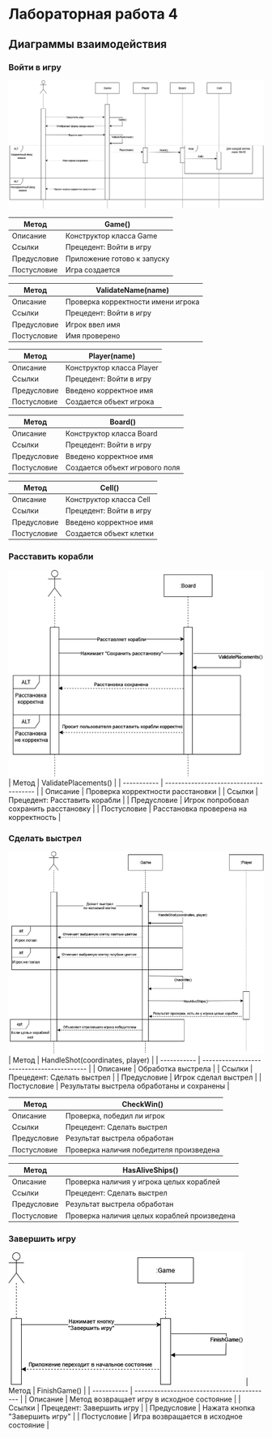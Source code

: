 # Лабораторная работа 4
## Диаграммы взаимодействия
### Войти в игру

![1](images/l4_11.png)

| Метод       | Game()                      |
| ----------- | --------------------------- |
| Описание    | Конструктор класса Game     |
| Ссылки      | Прецедент: Войти в игру     |
| Предусловие | Приложение готово к запуску |
| Постусловие | Игра создается              |

| Метод       | ValidateName(name)                 |
| ----------- | ---------------------------------- |
| Описание    | Проверка корректности имени игрока |
| Ссылки      | Прецедент: Войти в игру            |
| Предусловие | Игрок ввел имя                     |
| Постусловие | Имя проверено                      |

| Метод       | Player(name)              |
| ----------- | ------------------------- |
| Описание    | Конструктор класса Player |
| Ссылки      | Прецедент: Войти в игру   |
| Предусловие | Введено корректное имя    |
| Постусловие | Создается объект игрока   |

| Метод       | Board()                        |
| ----------- | ------------------------------ |
| Описание    | Конструктор класса Board       |
| Ссылки      | Прецедент: Войти в игру        |
| Предусловие | Введено корректное имя         |
| Постусловие | Создается объект игрового поля |

| Метод       | Cell()                  |
| ----------- | ----------------------- |
| Описание    | Конструктор класса Cell |
| Ссылки      | Прецедент: Войти в игру |
| Предусловие | Введено корректное имя  |
| Постусловие | Создается объект клетки |

### Расставить корабли
![2](images/l4_2.png)
| Метод       | ValidatePlacements()                   |
| ----------- | -------------------------------------- |
| Описание    | Проверка корректности расстановки      |
| Ссылки      | Прецедент: Расставить корабли          |
| Предусловие | Игрок попробовал сохранить расстановку |
| Постусловие | Расстановка проверена на корректность  |
### Сделать выстрел

![3](images/l4_3.png)
| Метод       | HandleShot(coordinates, player)            |
| ----------- | ------------------------------------------ |
| Описание    | Обработка выстрела                         |
| Ссылки      | Прецедент: Сделать выстрел                 |
| Предусловие | Игрок сделал выстрел                       |
| Постусловие | Результаты выстрела обработаны и сохранены |

| Метод       | СheckWin()                              |
| ----------- | --------------------------------------- |
| Описание    | Проверка, победил ли игрок              |
| Ссылки      | Прецедент: Сделать выстрел              |
| Предусловие | Результат выстрела обработан            |
| Постусловие | Проверка наличия победителя произведена |

| Метод       | HasAliveShips()                             |
| ----------- | ------------------------------------------- |
| Описание    | Проверка наличия у игрока целых кораблей    |
| Ссылки      | Прецедент: Сделать выстрел                  |
| Предусловие | Результат выстрела обработан                |
| Постусловие | Проверка наличия целых кораблей произведена |

### Завершить игру
![4](images/l4_4.png)
| Метод       | FinishGame()                               |
| ----------- | ------------------------------------------ |
| Описание    | Метод возвращает игру в исходное состояние |
| Ссылки      | Прецедент: Завершить игру                  |
| Предусловие | Нажата кнопка "Завершить игру"             |
| Постусловие | Игра возвращается в исходное состояние     |